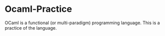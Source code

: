# Ocaml-Practice
OCaml is a functional (or multi-paradigm) programming language. This is a practice of the language.
